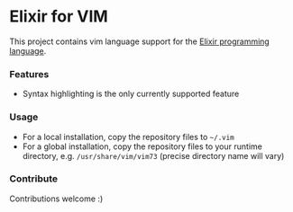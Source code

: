 Elixir for VIM
==============

This project contains vim language support for the [Elixir programming 
language](https://github.com/josevalim/elixir).

### Features

  * Syntax highlighting is the only currently supported feature

### Usage

  * For a local installation, copy the repository files to `~/.vim`
  * For a global installation, copy the repository files to your runtime 
  directory, e.g. `/usr/share/vim/vim73` (precise directory name will vary)

### Contribute

Contributions welcome :)

